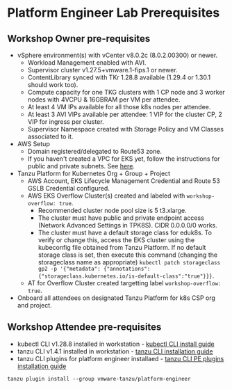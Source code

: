 # Platform Engineer Lab Prerequisites

## Workshop Owner pre-requisites
- vSphere environment(s) with vCenter v8.0.2c (8.0.2.00300) or newer.
    - Workload Management enabled with AVI.
    - Supervisor cluster v1.27.5+vmware.1-fips.1 or newer.
    - ContentLibrary synced with TKr 1.28.8 available (1.29.4 or 1.30.1 should work too).
    - Compute capacity for one TKG clusters with 1 CP node and 3 worker nodes with 4VCPU & 16GBRAM per VM per attendee.
    - At least 4 VM IPs available for all those k8s nodes per attendee.
    - At least 3 AVI VIPs available per attendee: 1 VIP for the cluster CP, 2 VIP for ingress per cluster.
    - Supervisor Namespace created with Storage Policy and VM Classes associated to it.
- AWS Setup
    - Domain registered/delegated to Route53 zone.
    - If you haven't created a VPC for EKS yet, follow the instructions for public and private subnets. See [here](https://docs.aws.amazon.com/eks/latest/userguide/creating-a-vpc.html).
- Tanzu Platform for Kubernetes Org + Group + Project
    - AWS Account, EKS Lifecycle Management Credential and Route 53 GSLB Credential configured.
    - AWS EKS Overflow Cluster(s) created and labeled with `workshop-overflow: true`.
      - Recommended cluster node pool size is 5 t3.xlarge.
      - The cluster must have public and private endpoint access (Network Advanced Settings in TPK8S). CIDR 0.0.0.0/0 works.  
      - The cluster must have a default storage class for eduk8s. To verify or change this, access the EKS cluster using the kubeconfig file obtained from Tanzu Platform. If no default storage class is set, then execute this command (changing the storageclass name as appropriate) `kubectl patch storageclass gp2 -p '{"metadata": {"annotations":{"storageclass.kubernetes.io/is-default-class":"true"}}}`.
    - AT for Overflow Cluster created targetting label `workshop-overflow: true`.
- Onboard all attendees on designated Tanzu Platform for k8s CSP org and project.

## Workshop Attendee pre-requisites
- kubectl CLI v1.28.8 installed in workstation - [kubectl CLI install guide](https://v1-28.docs.kubernetes.io/releases/download/)
- tanzu CLI v1.4.1 installed in workstation - [tanzu CLI installation guide](https://docs.vmware.com/en/VMware-Tanzu-CLI/1.4/tanzu-cli/index.html)
- tanzu CLI plugins for platform engineer installaed - [tanzu CLI PE plugins installation guide](https://docs.vmware.com/en/VMware-Tanzu-Platform/services/create-manage-apps-tanzu-platform-k8s/getting-started-create-app-envmt.html#before-you-begin-0)
```
tanzu plugin install --group vmware-tanzu/platform-engineer
```
